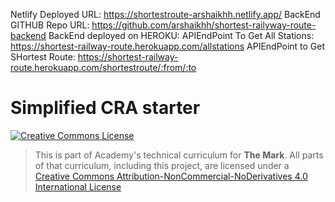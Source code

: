 Netlify Deployed URL: https://shortestroute-arshaikhh.netlify.app/
BackEnd GITHUB Repo URL: https://github.com/arshaikhh/shortest-railyway-route-backend
BackEnd deployed on HEROKU:
APIEndPoint To Get All Stations:  https://shortest-railway-route.herokuapp.com/allstations
APIEndPoint to Get SHortest Route: https://shortest-railway-route.herokuapp.com/shortestroute/:from/:to

# Simplified CRA starter

<a rel="license" href="http://creativecommons.org/licenses/by-nc-nd/4.0/"><img alt="Creative Commons License" style="border-width:0" src="https://i.creativecommons.org/l/by-nc-nd/4.0/88x31.png" /></a>

> This is part of Academy's technical curriculum for **The Mark**. All parts of that curriculum, including this project, are licensed under a <a rel="license" href="http://creativecommons.org/licenses/by-nc-nd/4.0/">Creative Commons Attribution-NonCommercial-NoDerivatives 4.0 International License</a>
